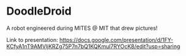 # DoodleDroid 

A robot engineered during MITES @ MIT that drew pictures!

Link to presentation: https://docs.google.com/presentation/d/1FY-KCfyA1nT9AMVljKRZg75P7n7bQ1KQKmul7RYOcK8/edit?usp=sharing 
